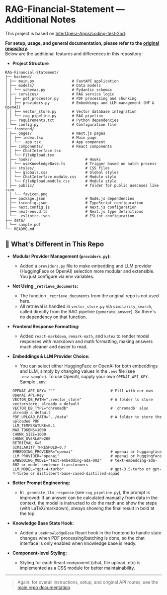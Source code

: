 # RAG-Financial-Statement — Additional Notes

This project is based on [InterOpera-Apps/coding-test-2nd](https://github.com/InterOpera-Apps/coding-test-2nd).

**For setup, usage, and general documentation, please refer to the [original repository](https://github.com/InterOpera-Apps/coding-test-2nd).**  
Below are the additional features and differences in this repository:

- **Project Structure**
```
RAG-Financial-Statement/
├── backend/
│ ├── main.py                 # FastAPI application
│ ├── models/                 # Data models
│ │ └── schemas.py            # Pydantic schemas
│ ├── services/               # RAG service logic
│ │ ├── pdf_processor.py      # PDF processing and chunking
│ │ ├── providers.py          # Embeddings and LLM management (HF & OpenAI)
│ │ ├── vector_store.py       # Vector database integration
│ │ └── rag_pipeline.py       # RAG pipeline
│ ├── requirements.txt        # Python dependencies
│ └── config.py               # Configuration file
├── frontend/
│ ├── pages/                  # Next.js pages
│ │ ├── index.tsx             # Main page
│ │ └── _app.tsx              # App component
│ ├── components/             # React components
│ │ ├── ChatInterface.tsx
│ │ └── FileUpload.tsx
│ ├── hooks/                        # Hooks
│ │ └── useKnowledgeBase.ts         # Trigger based on batch process
│ ├── styles/                       # CSS files
│ │ └── globals.css                 # Global styles
│ │ └── ChatInterface.module.css    # Module style
│ │ └── FileUpload.module.css       # Module style
│ ├── public/                       # folder for public usecases like icon
│ │ └── favicon.png
│ ├── package.json                  # Node.js dependencies
│ ├── tsconfig.json                 # TypeScript configuration
│ ├── next.config.js                # Next.js configuration
│ ├── next-env.d.ts                 # Next.js type definitions
│ └── .eslintrc.json                # ESLint configuration
├── data/
│ └── sample.pdf
└── README.md
```

## 🚩 What's Different in This Repo

- **Modular Provider Management (`providers.py`):**
  - Added a `providers.py` file to make embedding and LLM provider (HuggingFace or OpenAI) selection more modular and extensible. You just configure via env variables.

- **Not Using `_retrieve_documents`:**
  - The function `_retrieve_documents` from the original repo is not used here.
  - All retrieval is handled in `vector_store.py` via `similarity_search`, called directly from the RAG pipeline (`generate_answer`). So there's no dependency on that function.

- **Frontend Response Formatting:**
  - Added `react-markdown`, `remark-math`, and `katex` to render model responses with markdown and math formatting, making answers much cleaner and easier to read.

- **Embeddings & LLM Provider Choice:**
  - You can select either HuggingFace or OpenAI for both embeddings and LLM, simply by changing values in the `.env` file (see `.env.sample`). To use OpenAI, supply your own `OPENAI_API_KEY`.
  Sample `.env`:
  ```
  OPENAI_API_KEY= """                         # Fill with our own OpenAI API-Key
  VECTOR_DB_PATH="./vector_store"             # A folder to store vectorstore, already a default
  VECTOR_DB_TYPE="chromadb"                   # 'chromadb' also already a default
  PDF_UPLOAD_PATH="../data"                   # A folder to store the uploaded PDF
  LLM_TEMPERATURE=0.1
  MAX_TOKENS=1000
  CHUNK_SIZE=1000
  CHUNK_OVERLAP=200
  RETRIEVAL_K=5
  SIMILARITY_THRESHOLD=0.7
  EMBEDDING_PROVIDER="openai"                 # openai or huggingface
  LLM_PROVIDER="openai"                       # openai or huggingface
  EMBEDDING_MODEL="text-embedding-ada-002"    # text-embedding-ada-002 or model sentence-transformers
  LLM_MODEL="gpt-4-turbo"                     # gpt-3.5-turbo or gpt-4-turbo or distilbert-base-cased-distilled-squad
  ```

- **Better Prompt Engineering:**
  - In `_generate_llm_response` (see `rag_pipeline.py`), the prompt is improved: if an answer can be calculated manually from data in the context, the model is instructed to do the math and show the steps (with LaTeX/markdown), always showing the final result in bold at the top.

- **Knowledge Base State Hook:**
  - Added a `useKnowledgeBase` React hook in the frontend to handle state changes when PDF processing/batching is done, so the chat interface is only enabled when knowledge base is ready.

- **Component-level Styling:**
  - Styling for each React component (chat, file upload, etc) is implemented as a CSS module for better maintainability.

---

> Again: for overall instructions, setup, and original API routes, see the [main repo documentation](https://github.com/InterOpera-Apps/coding-test-2nd).